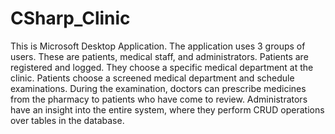 # CSharp_Clinic
This is Microsoft Desktop Application. 
The application uses 3 groups of users. These are patients, medical staff, and administrators. 
Patients are registered and logged. They choose a specific medical department at the clinic. 
Patients choose a screened medical department and schedule examinations.
During the examination, doctors can prescribe medicines from the pharmacy to patients who have come to review.
Administrators have an insight into the entire system, where they perform CRUD operations over tables in the database.
